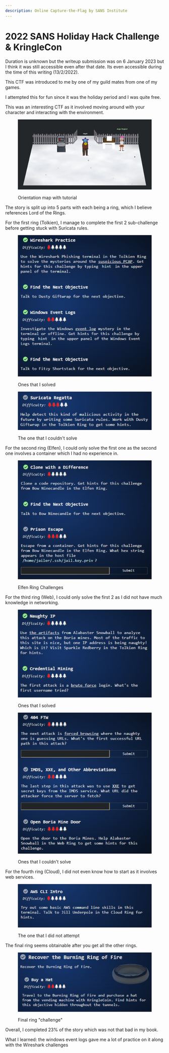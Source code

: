 ```yaml
---
description: Online Capture-the-Flag by SANS Institute
---
```


# 2022 SANS Holiday Hack Challenge & KringleCon

Duration is unknown but the writeup submission was on 6 January 2023 but I think it was still accessible even after that date. Its even accessible during the time of this writing (13/2/2022).

This CTF was introduced to me by one of my guild mates from one of my games.

I attempted this for fun since it was the holiday period and I was quite free.

This was an interesting CTF as it involved moving around with your character and interacting with the environment.

<figure><img src=".gitbook/assets/image (2).png" alt=""><figcaption><p>Orientation map with tutorial</p></figcaption></figure>

The story is split up into 5 parts with each being a ring, which I believe references Lord of the Rings.

For the first ring (Tolkien), I manage to complete the first 2 sub-challenge before getting stuck with Suricata rules.

<figure><img src=".gitbook/assets/image (7).png" alt=""><figcaption><p>Ones that I solved</p></figcaption></figure>

<figure><img src=".gitbook/assets/image (19).png" alt=""><figcaption><p>The one that I couldn't solve</p></figcaption></figure>

For the second ring (Elfen), I could only solve the first one as the second one involves a container which I had no experience in.

<figure><img src=".gitbook/assets/image (18).png" alt=""><figcaption><p>Elfen Ring Challenges</p></figcaption></figure>

For the third ring (Web), I could only solve the first 2 as I did not have much knowledge in networking.

<figure><img src=".gitbook/assets/image (4).png" alt=""><figcaption><p>Ones that I solved</p></figcaption></figure>

<figure><img src=".gitbook/assets/image (3).png" alt=""><figcaption><p>Ones that I couldn't solve</p></figcaption></figure>

For the fourth ring (Cloud), I did not even know how to start as it involves web services.

<figure><img src=".gitbook/assets/image (14).png" alt=""><figcaption><p>The one that I did not attempt</p></figcaption></figure>

The final ring seems obtainable after you get all the other rings.

<figure><img src=".gitbook/assets/image (5).png" alt=""><figcaption><p>Final ring "challenge"</p></figcaption></figure>

Overall, I completed 23% of the story which was not that bad in my book.



What I learned: the windows event logs gave me a lot of practice on it along with the Wireshark challenges
